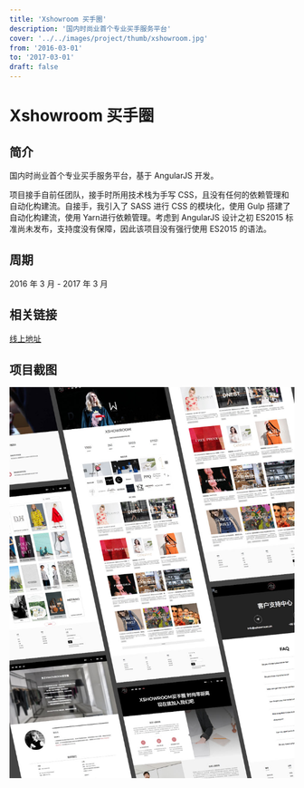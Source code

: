```yaml
---
title: 'Xshowroom 买手圈'
description: '国内时尚业首个专业买手服务平台'
cover: '../../images/project/thumb/xshowroom.jpg'
from: '2016-03-01'
to: '2017-03-01'
draft: false
---
```


# Xshowroom 买手圈

## 简介

国内时尚业首个专业买手服务平台，基于 AngularJS 开发。

项目接手自前任团队，接手时所用技术栈为手写 CSS，且没有任何的依赖管理和自动化构建流。自接手，我引入了 SASS 进行 CSS 的模块化，使用 Gulp 搭建了自动化构建流，使用 Yarn进行依赖管理。考虑到 AngularJS 设计之初 ES2015 标准尚未发布，支持度没有保障，因此该项目没有强行使用 ES2015 的语法。

## 周期

2016 年 3 月 - 2017 年 3 月

## 相关链接

<a target="_blank" href="http://www.xshowroom.cn">线上地址</a>

## 项目截图
![截图](../../images/project/xshowroom/screenshot.jpg)